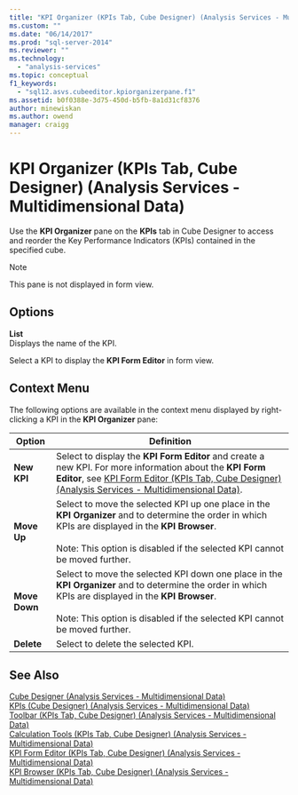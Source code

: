 ```yaml
---
title: "KPI Organizer (KPIs Tab, Cube Designer) (Analysis Services - Multidimensional Data) | Microsoft Docs"
ms.custom: ""
ms.date: "06/14/2017"
ms.prod: "sql-server-2014"
ms.reviewer: ""
ms.technology: 
  - "analysis-services"
ms.topic: conceptual
f1_keywords: 
  - "sql12.asvs.cubeeditor.kpiorganizerpane.f1"
ms.assetid: b0f0388e-3d75-450d-b5fb-8a1d31cf8376
author: minewiskan
ms.author: owend
manager: craigg
---
```

# KPI Organizer (KPIs Tab, Cube Designer) (Analysis Services - Multidimensional Data)
  Use the **KPI Organizer** pane on the **KPIs** tab in Cube Designer to access and reorder the Key Performance Indicators (KPIs) contained in the specified cube.  
  
> [!NOTE]  
>  This pane is not displayed in form view.  
  
## Options  
 **List**  
 Displays the name of the KPI.  
  
 Select a KPI to display the **KPI Form Editor** in form view.  
  
## Context Menu  
 The following options are available in the context menu displayed by right-clicking a KPI in the **KPI Organizer** pane:  
  
|Option|Definition|  
|------------|----------------|  
|**New KPI**|Select to display the **KPI Form Editor** and create a new KPI. For more information about the **KPI Form Editor**, see [KPI Form Editor &#40;KPIs Tab, Cube Designer&#41; &#40;Analysis Services - Multidimensional Data&#41;](kpi-form-editor-kpis-tab-cube-designer-analysis-services-multidimensional-data.md).|  
|**Move Up**|Select to move the selected KPI up one place in the **KPI Organizer** and to determine the order in which KPIs are displayed in the **KPI Browser**.<br /><br /> Note: This option is disabled if the selected KPI cannot be moved further.|  
|**Move Down**|Select to move the selected KPI down one place in the **KPI Organizer** and to determine the order in which KPIs are displayed in the **KPI Browser**.<br /><br /> Note: This option is disabled if the selected KPI cannot be moved further.|  
|**Delete**|Select to delete the selected KPI.|  
  
## See Also  
 [Cube Designer &#40;Analysis Services - Multidimensional Data&#41;](cube-designer-analysis-services-multidimensional-data.md)   
 [KPIs &#40;Cube Designer&#41; &#40;Analysis Services - Multidimensional Data&#41;](kpis-cube-designer-analysis-services-multidimensional-data.md)   
 [Toolbar &#40;KPIs Tab, Cube Designer&#41; &#40;Analysis Services - Multidimensional Data&#41;](toolbar-kpis-tab-cube-designer-analysis-services-multidimensional-data.md)   
 [Calculation Tools &#40;KPIs Tab, Cube Designer&#41; &#40;Analysis Services - Multidimensional Data&#41;](calculation-tools-kpis-cube-designer-analysis-services-multidimensional-data.md)   
 [KPI Form Editor &#40;KPIs Tab, Cube Designer&#41; &#40;Analysis Services - Multidimensional Data&#41;](kpi-form-editor-kpis-tab-cube-designer-analysis-services-multidimensional-data.md)   
 [KPI Browser &#40;KPIs Tab, Cube Designer&#41; &#40;Analysis Services - Multidimensional Data&#41;](kpi-browser-kpis-tab-cube-designer-analysis-services-multidimensional-data.md)  
  
  
